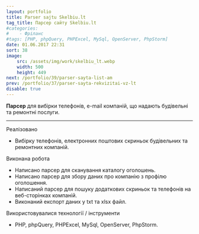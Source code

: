 ```yaml
---
layout: portfolio
title: Parser sajtu Skelbiu.lt
tag_title: Парсер сайту Skelbiu.lt
#categories:
#    - Фріланс
#tags: [PHP, phpQuery, PHPExcel, MySql, OpenServer, PhpStorm]
date: 01.06.2017 22:31
sort: 38
image: 
    src: /assets/img/work/skelbiu_lt.webp 
    width: 500
    height: 449
next: /portfolio/39/parser-sayta-list-am
prev: /portfolio/37/parser-sayta-rekvizitai-vz-lt
disable: true
---
```


**Парсер** для вибірки телефонів, e-mail компаній, що надають будівельні та ремонтні послуги.

---

Реалізовано

* Вибірку телефонів, електронних поштових скриньок будівельних та ремонтних компаній.

Виконана робота

* Написано парсер для сканування каталогу оголошень.
* Написано парсер для збору даних про компанію з профілю оголошення.
* Написаний парсер для пошуку додаткових скриньок та телефонів на веб-сторінках компаній.
* Виконаний експорт даних у txt та xlsx файл.

Використовувалися технології / інструменти

* PHP, phpQuery, PHPExcel, MySql, OpenServer, PhpStorm.
